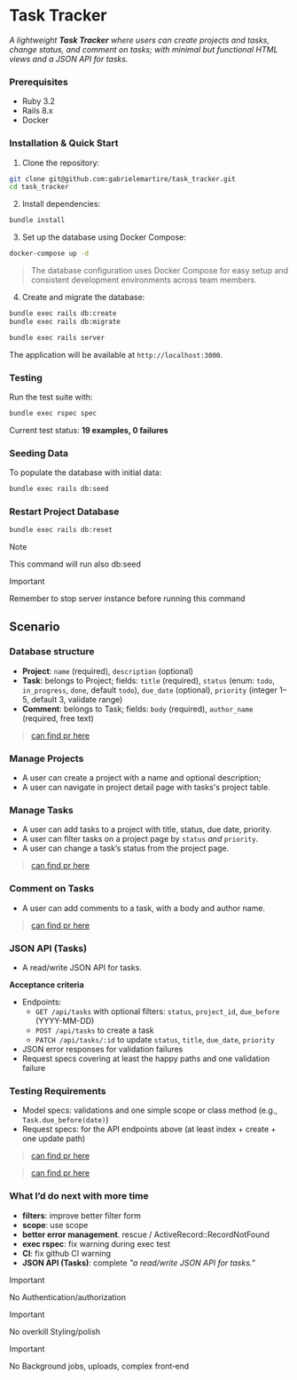 # Task Tracker
_A lightweight **Task Tracker** where users can create projects and tasks, change status, and comment on tasks; with minimal but functional HTML views and a JSON API for tasks._

### Prerequisites
- Ruby 3.2
- Rails 8.x
- Docker

### Installation & Quick Start

1. Clone the repository:
```bash
git clone git@github.com:gabrielemartire/task_tracker.git
cd task_tracker
```

2. Install dependencies:
```bash
bundle install
```

3. Set up the database using Docker Compose:
```bash
docker-compose up -d
```

> The database configuration uses Docker Compose for easy setup and consistent development environments across team members.

4. Create and migrate the database:
```bash
bundle exec rails db:create
bundle exec rails db:migrate
```

```bash
bundle exec rails server
```

The application will be available at `http://localhost:3000`.

### Testing

Run the test suite with:

```bash
bundle exec rspec spec
```

Current test status: **19 examples, 0 failures** 

### Seeding Data

To populate the database with initial data:

```bash
bundle exec rails db:seed
```

### Restart Project Database
```bash
bundle exec rails db:reset
```

> [!NOTE]
> This command will run also db:seed

> [!IMPORTANT]
> Remember to stop server instance before running this command

## Scenario

### Database structure
- **Project**: `name` (required), `description` (optional)
- **Task**: belongs to Project; fields: `title` (required), `status` (enum: `todo`, `in_progress`, `done`, default `todo`), `due_date` (optional), `priority` (integer 1–5, default 3, validate range)
- **Comment**: belongs to Task; fields: `body` (required), `author_name` (required, free text)

> [can find pr here](https://github.com/gabrielemartire/task_tracker/pull/2)

### Manage Projects
- A user can create a project with a name and optional description;
- A user can navigate in project detail page with tasks's project table.

### Manage Tasks
- A user can add tasks to a project with title, status, due date, priority.
- A user can filter tasks on a project page by `status` _and_ `priority`.
- A user can change a task’s status from the project page.

> [can find pr here](https://github.com/gabrielemartire/task_tracker/pull/6)

### Comment on Tasks
- A user can add comments to a task, with a body and author name.

> [can find pr here](https://github.com/gabrielemartire/task_tracker/pull/7)

### JSON API (Tasks)
- A read/write JSON API for tasks.

**Acceptance criteria**
- Endpoints:
  - `GET /api/tasks` with optional filters: `status`, `project_id`, `due_before` (YYYY-MM-DD)
  - `POST /api/tasks` to create a task
  - `PATCH /api/tasks/:id` to update `status`, `title`, `due_date`, `priority`
- JSON error responses for validation failures
- Request specs covering at least the happy paths and one validation failure

### Testing Requirements
- Model specs: validations and one simple scope or class method (e.g., `Task.due_before(date)`)
- Request specs: for the API endpoints above (at least index + create + one update path)

> [can find pr here](https://github.com/gabrielemartire/task_tracker/pull/3)

> [can find pr here](https://github.com/gabrielemartire/task_tracker/pull/12)

### What I’d do next with more time

- **filters**: improve better filter form
- **scope**: use scope
- **better error management**. rescue / ActiveRecord::RecordNotFound
- **exec rspec**: fix warning during exec test
- **CI**: fix github CI warning
- **JSON API (Tasks)**: complete _"a read/write JSON API for tasks."_

> [!IMPORTANT]
> No Authentication/authorization

> [!IMPORTANT]
> No overkill Styling/polish

> [!IMPORTANT]
> No Background jobs, uploads, complex front‑end
